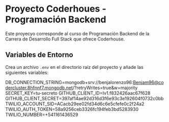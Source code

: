 # Proyecto Coderhoues - Programación Backend

Este proyecyo corresponde al curso de Programación Backend de la Carrera de Desarrollo Full Stack que ofrece Coderhouse.

## Variables de Entorno

Crea un archivo `.env` en el directorio raíz del proyecto y añade las siguientes variables:

DB_CONNECTION_STRING=mongodb+srv://benjalorenzo96:Benjam96@codercluster.8hfnnf7.mongodb.net/?retryWrites=true&w=majority
SECRET_KEY=tu-secreto
GITHUB_CLIENT_ID=Iv1.f832426aac67f628
GITHUB_CLIENT_SECRET=397af14ae92d316d3f6e93c3e192604f0732c0bb
TWILIO_ACCOUNT_SID=ACacb29ee02fd34d6c6e5cfefe0c2f24a2
TWILIO_AUTH_TOKEN=58a9256ceb3326fc194feb3bd5283930
TWILIO_NUMBER=+541161436529


